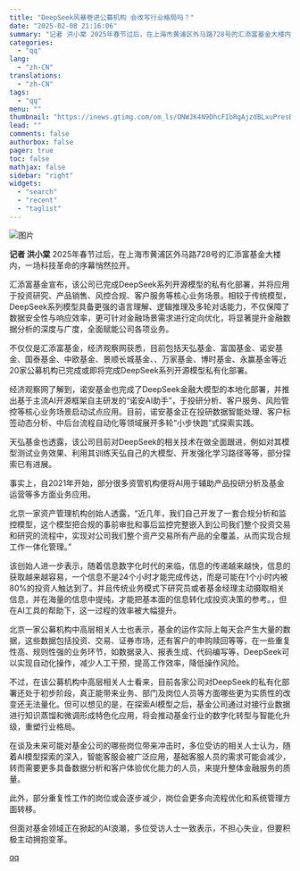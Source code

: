 ```yaml
---
title: "DeepSeek风暴卷进公募机构 会改写行业格局吗？"
date: "2025-02-08 21:16:06"
summary: "记者 洪小棠 2025年春节过后，在上海市黄浦区外马路728号的汇添富基金大楼内，一场科技革命的序幕..."
categories:
  - "qq"
lang:
  - "zh-CN"
translations:
  - "zh-CN"
tags:
  - "qq"
menu: ""
thumbnail: "https://inews.gtimg.com/om_ls/ONWJK4N9DhcFIbRgAjzdBLxuPresBZiMMGRH7QZz0GPmgAA_640360/0"
lead: ""
comments: false
authorbox: false
pager: true
toc: false
mathjax: false
sidebar: "right"
widgets:
  - "search"
  - "recent"
  - "taglist"
---
```


![图片](https://inews.gtimg.com/om_bt/OcOX75RTYelfsKDR30fojDhb5cNh_6YaoWoXJqcO1QkUoAA/641)

**记者 洪小棠** 2025年春节过后，在上海市黄浦区外马路728号的汇添富基金大楼内，一场科技革命的序幕悄然拉开。

汇添富基金宣布，该公司已完成DeepSeek系列开源模型的私有化部署，并将应用于投资研究、产品销售、风控合规、客户服务等核心业务场景。相较于传统模型，DeepSeek系列模型具备更强的语言理解、逻辑推理及多轮对话能力，不仅保障了数据安全性与响应效率，更可针对金融场景需求进行定向优化，将显著提升金融数据分析的深度与广度，全面赋能公司各项业务。

不仅仅是汇添富基金，经济观察网获悉，目前包括天弘基金、富国基金、诺安基金、国泰基金、中欧基金、景顺长城基金、、万家基金、博时基金、永赢基金等近20家公募机构已完成或即将完成DeepSeek系列开源模型私有化部署。

经济观察网了解到，诺安基金也完成了DeepSeek金融大模型的本地化部署，并推出基于主流AI开源框架自主研发的“诺安AI助手”，于投研分析、客户服务、风险管控等核心业务场景启动试点应用。目前，诺安基金正在投研数据智能处理、客户标签动态分析、中后台流程自动化等领域展开多轮“小步快跑”式探索实践。

天弘基金也透露，该公司目前对DeepSeek的相关技术在做全面跟进，例如对其模型测试业务效果、利用其训练天弘自己的大模型、开发强化学习路径等等，部分探索已有进展。

事实上，自2021年开始，部分很多资管机构便将AI用于辅助产品投研分析及基金运营等多方面业务应用。

北京一家资产管理机构创始人透露，“近几年，我们自己开发了一套合规分析和监控模型，这个模型把合规的事前审批和事后监控完整嵌入到公司我们整个投资交易和研究的流程中，实现对公司我们整个资产交易所有产品的全覆盖，从而实现合规工作一体化管理。”

该创始人进一步表示，随着信息数字化时代的来临，信息的传递越来越快，信息的获取越来越容易，一个信息不是24个小时才能完成传达，而是可能在1个小时内被80%的投资人触达到了。并且传统业务模式下研究员或者基金经理主动摄取相关信息，并在海量的信息中提纯，才能把基本面的信息转化成投资决策的参考。，但在AI工具的帮助下，这一过程的效率被大幅提升。

北京一家公募机构中高层相关人士也表示，基金的运作实际上每天会产生大量的数据，这些数据包括投资、交易、证券市场，还有客户的申购赎回等等，在一些重复性高、规则性强的业务环节，如数据录入、报表生成、代码编写等，DeepSeek可以实现自动化操作，减少人工干预，提高工作效率，降低操作风险。

不过，在该公募机构中高层相关人士看来，目前各家公司对DeepSeek的私有化部署还处于初步阶段，真正能带来业务、部门及岗位人员等方面哪些更为实质性的改变还无法量化。但可以想见的是，在探索AI模型之后，基金公司通过对接行业数据进行知识蒸馏和微调形成特色化应用，将会推动基金行业的数字化转型与智能化升级，重塑行业格局。

在谈及未来可能对基金公司的哪些岗位带来冲击时，多位受访的相关人士认为，随着AI模型探索的深入，智能客服会被广泛应用，基础客服人员的需求可能会减少，转而需要更多具备数据分析和客户体验优化能力的人员，来提升整体金融服务的质量。

此外，部分重复性工作的岗位或会逐步减少，岗位会更多向流程优化和系统管理方面转移。

但面对基金领域正在掀起的AI浪潮，多位受访人士一致表示，不担心失业，但要积极主动拥抱变革。

[qq](https://new.qq.com/rain/a/20250208A08FW700)
